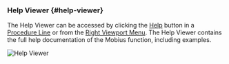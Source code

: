 ### Help Viewer {#help-viewer} <br>

The Help Viewer can be accessed by clicking the [Help](procedure_line.md) button in a [Procedure Line](procedure_line.md) or from the [Right Viewport Menu](right_viewport.md). The Help Viewer contains the full help documentation of the Mobius function, including examples.

![Help Viewer](..\assets\chapter_1_assets\HelpViewer.jpg)